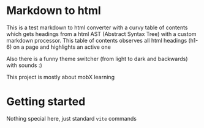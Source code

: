 # Markdown to html

This is a test markdown to html converter with a curvy table of contents which gets headings from a html AST (Abstract Syntax Tree) with a custom markdown processor. This table of contents observes all html headings (h1-6) on a page and highlights an active one

Also there is a funny theme switcher (from light to dark and backwards) with sounds :)

This project is mostly about mobX learning

# Getting started

Nothing special here, just standard `vite` commands

